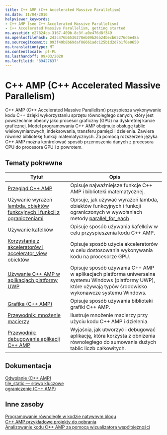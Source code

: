 ```yaml
---
title: C++ AMP (C++ Accelerated Massive Parallelism)
ms.date: 11/04/2016
helpviewer_keywords:
- C++ AMP (see C++ Accelerated Massive Parallelism)
- C++ Accelerated Massive Parallelism, getting started
ms.assetid: e27824cb-3167-409b-8c3f-a0e476d8f349
ms.openlocfilehash: 243c476b6536278eb09b26b24becb65276d6e48a
ms.sourcegitcommit: 093f49b8b69daf86661adc125b1d2d7b1f0e0650
ms.translationtype: MT
ms.contentlocale: pl-PL
ms.lasthandoff: 09/03/2020
ms.locfileid: "89427637"
---
```

# <a name="c-amp-c-accelerated-massive-parallelism"></a>C++ AMP (C++ Accelerated Massive Parallelism)

C++ AMP (C++ Accelerated Massive Parallelism) przyspiesza wykonywanie kodu C++ dzięki wykorzystaniu sprzętu równoległego danych, który jest powszechnie obecny jako procesor graficzny (GPU) na dyskretnej karcie graficznej. Model programowania C++ AMP obejmuje obsługę tablic wielowymiarowych, indeksowania, transferu pamięci i dzielenia. Zawiera również bibliotekę funkcji matematycznych. Za pomocą rozszerzeń języka C++ AMP można kontrolować sposób przenoszenia danych z procesora CPU do procesora GPU i z powrotem.

## <a name="related-topics"></a>Tematy pokrewne

|Tytuł|Opis|
|-----------|-----------------|
|[Przegląd C++ AMP](../../parallel/amp/cpp-amp-overview.md)|Opisuje najważniejsze funkcje C++ AMP i biblioteki matematycznej.|
|[Używanie wyrażeń lambda, obiektów funkcyjnych i funkcji z ograniczeniami](../../parallel/amp/using-lambdas-function-objects-and-restricted-functions.md)|Opisuje, jak używać wyrażeń lambda, obiektów funkcyjnych i funkcji ograniczonych w wywołaniach metody [parallel_for_each](reference/concurrency-namespace-functions-amp.md#parallel_for_each) .|
|[Używanie kafelków](../../parallel/amp/using-tiles.md)|Opisuje sposób używania kafelków w celu przyspieszenia kodu C++ AMP.|
|[Korzystanie z akceleratorów i accelerator_view obiektów](../../parallel/amp/using-accelerator-and-accelerator-view-objects.md)|Opisuje sposób użycia akceleratorów w celu dostosowania wykonywania kodu na procesorze GPU.|
|[Używanie C++ AMP w aplikacjach platformy UWP](../../parallel/amp/using-cpp-amp-in-windows-store-apps.md)|Opisuje sposób używania C++ AMP w aplikacjach platforma uniwersalna systemu Windows (platformy UWP), które używają typów środowisko wykonawcze systemu Windows.|
|[Grafika (C++ AMP)](../../parallel/amp/graphics-cpp-amp.md)|Opisuje sposób używania biblioteki grafiki C++ AMP.|
|[Przewodnik: mnożenie macierzy](../../parallel/amp/walkthrough-matrix-multiplication.md)|Ilustruje mnożenie macierzy przy użyciu kodu C++ AMP i dzielenia.|
|[Przewodnik: debugowanie aplikacji C++ AMP](../../parallel/amp/walkthrough-debugging-a-cpp-amp-application.md)|Wyjaśnia, jak utworzyć i debugować aplikację, która korzysta z obniżenia równoległego do sumowania dużych tablic liczb całkowitych.|

## <a name="reference"></a>Dokumentacja

[Odwołanie (C++ AMP)](../../parallel/amp/reference/reference-cpp-amp.md)<br/>
[tile_static — słowo kluczowe](../../cpp/tile-static-keyword.md)<br/>
[ograniczenie (C++ AMP)](../../cpp/restrict-cpp-amp.md)

## <a name="other-resources"></a>Inne zasoby

[Programowanie równoległe w kodzie natywnym blogu](/archive/blogs/nativeconcurrency/)<br/>
[C++ AMP przykładowe projekty do pobrania](/archive/blogs/nativeconcurrency/c-amp-sample-projects-for-download)<br/>
[Analizowanie kodu C++ AMP za pomocą wizualizatora współbieżności](/archive/blogs/nativeconcurrency/analyzing-c-amp-code-with-the-concurrency-visualizer)
